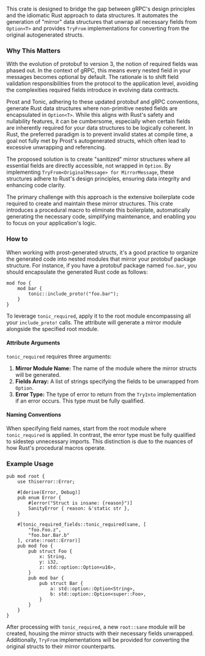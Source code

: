 This crate is designed to bridge the gap between gRPC's design principles and
the idiomatic Rust approach to data structures. It automates the generation of
"mirror" data structures that unwrap all necessary fields from `Option<T>` and
provides `TryFrom` implementations for converting from the original
autogenerated structs.

### Why This Matters

With the evolution of protobuf to version 3, the notion of required fields was
phased out. In the context of gRPC, this means every nested field in your
messages becomes optional by default. The rationale is to shift field validation
responsibilities from the protocol to the application level, avoiding the
complexities required fields introduce in evolving data contracts.

Prost and Tonic, adhering to these updated protobuf and gRPC conventions,
generate Rust data structures where non-primitive nested fields are encapsulated
in `Option<T>`. While this aligns with Rust's safety and nullability features,
it can be cumbersome, especially when certain fields are inherently required for
your data structures to be logically coherent. In Rust, the preferred paradigm
is to prevent invalid states at compile time, a goal not fully met by Prost's
autogenerated structs, which often lead to excessive unwrapping and referencing.

The proposed solution is to create "sanitized" mirror structures where all
essential fields are directly accessible, not wrapped in `Option`. By
implementing `TryFrom<OriginalMessage> for MirrorMessage`, these structures
adhere to Rust's design principles, ensuring data integrity and enhancing code
clarity.

The primary challenge with this approach is the extensive boilerplate code
required to create and maintain these mirror structures. This crate introduces a
procedural macro to eliminate this boilerplate, automatically generating the
necessary code, simplifying maintenance, and enabling you to focus on your
application's logic.

### How to

When working with prost-generated structs, it's a good practice to organize the
generated code into nested modules that mirror your protobuf package structure.
For instance, if you have a protobuf package named `foo.bar`, you should
encapsulate the generated Rust code as follows:

```ignore
mod foo {
    mod bar {
        tonic::include_proto!("foo.bar");
    }
}
```

To leverage `tonic_required`, apply it to the root module encompassing all your
`include_proto!` calls. The attribute will generate a mirror module alongside
the specified root module.

#### Attribute Arguments

`tonic_required` requires three arguments:

1. **Mirror Module Name:** The name of the module where the mirror structs will
   be generated.
2. **Fields Array:** A list of strings specifying the fields to be unwrapped
   from `Option`.
3. **Error Type:** The type of error to return from the `TryInto` implementation
   if an error occurs. This type must be fully qualified.

#### Naming Conventions

When specifying field names, start from the root module where `tonic_required`
is applied. In contrast, the error type must be fully qualified to sidestep
unnecessary imports. This distinction is due to the nuances of how Rust's
procedural macros operate.

### Example Usage

```ignore
pub mod root {
    use thiserror::Error;

    #[derive(Error, Debug)]
    pub enum Error {
        #[error("Struct is insane: {reason}")]
        SanityError { reason: &'static str },
    }

    #[tonic_required_fields::tonic_required(sane, [
        "foo.Foo.z",
        "foo.bar.Bar.b"
    ], crate::root::Error)]
    pub mod foo {
        pub struct Foo {
            x: String,
            y: i32,
            z: std::option::Option<u16>,
        }
        pub mod bar {
            pub struct Bar {
                a: std::option::Option<String>,
                b: std::option::Option<super::Foo>,
            }
        }
    }
}
```

After processing with `tonic_required`, a new `root::sane` module will be
created, housing the mirror structs with their necessary fields unwrapped.
Additionally, `TryFrom` implementations will be provided for converting the
original structs to their mirror counterparts.
